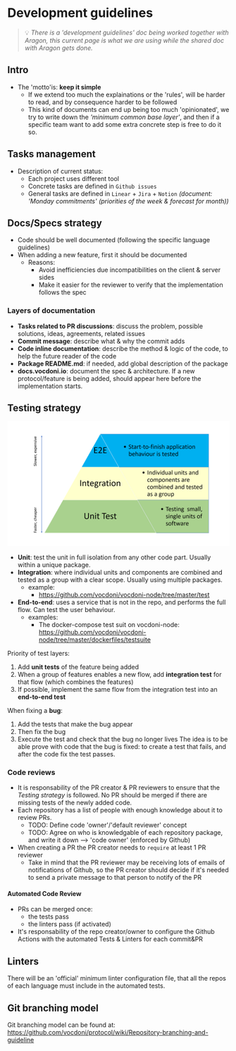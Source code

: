 # Development guidelines

> 💡 *There is a 'development guidelines' doc being worked together with Aragon, this
> current page is what we are using while the shared doc with Aragon gets done.*

## Intro
- The 'motto'is: **keep it simple**
    - If we extend too much the explainations or the 'rules', will be harder to read, and by consequence harder to be followed
    - This kind of documents can end up being too much 'opinionated', we try to write down the *'minimum common base layer'*, and then if a specific team want to add some extra concrete step is free to do it so.

## Tasks management
- Description of current status:
    - Each project uses different tool
    - Concrete tasks are defined in `Github issues`
    - General tasks are defined in `Linear` + `Jira` + `Notion` *(document: 'Monday commitments' (priorities of the week & forecast for month))*
    
## Docs/Specs strategy
- Code should be well documented (following the specific language guidelines)
- When adding a new feature, first it should be documented
    - Reasons:
        - Avoid inefficiencies due incompatibilities on the client & server sides
        - Make it easier for the reviewer to verify that the implementation follows the spec

### Layers of documentation
- **Tasks related to PR discussions**: discuss the problem, possible solutions, ideas, agreements, related issues
- **Commit message**: describe what & why the commit adds
- **Code inline documentation**: describe the method & logic of the code, to help the future reader of the code
- **Package README.md**: if needed, add global description of the package
- **docs.vocdoni.io**: document the spec & architecture. If a new protocol/feature is being added, should appear here before the implementation starts.


## Testing strategy
![](./testing-layers.png)

- **Unit**: test the unit in full isolation from any other code part. Usually within a unique package.
- **Integration**: where individual units and components are combined and tested as a group with a clear scope. Usually using multiple packages.
    - example:
        - https://github.com/vocdoni/vocdoni-node/tree/master/test
- **End-to-end**: uses a service that is not in the repo, and performs the full flow. Can test the user behaviour.
    - examples:
        - The docker-compose test suit on vocdoni-node: https://github.com/vocdoni/vocdoni-node/tree/master/dockerfiles/testsuite


Priority of test layers:
1. Add **unit tests** of the feature being added
2. When a group of features enables a new flow, add **integration test** for that flow (which combines the features)
3. If possible, implement the same flow from the integration test into an **end-to-end test**

When fixing a **bug**:
1. Add the tests that make the bug appear
2. Then fix the bug
3. Execute the test and check that the bug no longer lives
The idea is to be able prove with code that the bug is fixed: to create a test that fails, and after the code fix the test passes.


### Code reviews
- It is responsability of the PR creator & PR reviewers to ensure that the *Testing strategy* is followed. No PR should be merged if there are missing tests of the newly added code.
- Each repository has a list of people with enough knowledge about it to review PRs.
    - TODO: Define code 'owner'/'default reviewer' concept
    - TODO: Agree on who is knowledgable of each repository package, and write it down --> 'code owner' (enforced by Github)
- When creating a PR the PR creator needs to `require` at least 1 PR reviewer
    - Take in mind that the PR reviewer may be receiving lots of emails of notifications of Github, so the PR creator should decide if it's needed to send a private message to that person to notify of the PR

#### Automated Code Review
- PRs can be merged once:
    - the tests pass
    - the linters pass (if activated)
- It's responsability of the repo creator/owner to configure the Github Actions with the automated Tests & Linters for each commit&PR

## Linters
There will be an 'official' minimum linter configuration file, that all the repos of each language must include in the automated tests.

## Git branching model
Git branching model can be found at: https://github.com/vocdoni/protocol/wiki/Repository-branching-and-guideline


<!--
# Topics to be defined in the near future
*These are topics that will be discussed in the following days, but that don't block the advance of this document.*
- Which tool to use for tasks/issues
    - current: Github issues + Linear app + Jira + Notion
- Which tool to use for Test Coverage
    - if we agree to use one
- Define code 'owner'/'default reviewer' concept & Github feature of codeowner usage
- Go repo template
    - `.golangci.yml`
        - current examples:
            - https://github.com/vocdoni/vocdoni-node/blob/master/.golangci.yml
            - https://github.com/vocdoni/arbo/blob/master/.golangci.yml
-->
